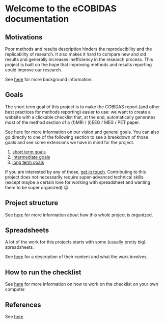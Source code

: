 # Welcome to the eCOBIDAS documentation

## Motivations

Poor methods and results description hinders the reproducibility and the
replicability of research. It also makes it hard to compare new and old results
and generally increases inefficiency in the research process. This project is
built on the hope that improving methods and results reporting could improve our
research.

See [here](./10-motivations.md) for more background information.

## Goals

The short term goal of this project is to make the COBIDAS report (and other
best practices for methods reporting) easier to use: we want to create a website
with a clickable checklist that, at the end, automatically generates most of the
method section of a (f)MRI / (i)EEG / MEG / PET paper.

See [here](./20-goals.md) for more information on our vision and general goals.
You can also go directly to one of the following section to see a breakdown of
those goals and see some extensions we have in mind for the project.

1.  [short term goals](./21-short-term.md)
1.  [intermediate goals](./22-mid-term.md)
1.  [long term goals](./23-long-term.md)

If you are interested by any of those,
[get in touch](https://github.com/Remi-Gau/eCobidas/tree/master/README.md#how-to-reach-us). Contributing to this project does
not necessarily require super-advanced technical skills (except maybe a certain
love for working with spreadsheet and wanting them to be super organized)
:wink:.

## Project structure

See [here](./30-general-organization.md) for more information about how this
whole project is organized.

## Spreadsheets

A lot of the work for this projects starts with some (usually pretty big)
spreadsheets.

See [here](./40-spreadsheets.md) for a description of their content and what the
work involves.

## How to run the checklist

See [here](./50-how-to-render-the-checklist.md) for more information on how to
work on the checklist on your own computer.

## References

See [here](./.99-references.md).
